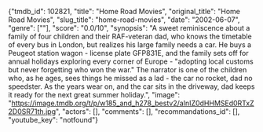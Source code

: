 {"tmdb_id": 102821, "title": "Home Road Movies", "original_title": "Home Road Movies", "slug_title": "home-road-movies", "date": "2002-06-07", "genre": [""], "score": "0.0/10", "synopsis": "A sweet reminiscence about a family of four children and their RAF-veteran dad, who knows the timetable of every bus in London, but realizes his large family needs a car. He buys a Peugeot station wagon - license plate GFP831E, and the family sets off for annual holidays exploring every corner of Europe - \"adopting local customs but never forgetting who won the war.\" The narrator is one of the children who, as he ages, sees things he missed as a lad - the car no rocket, dad no speedster. As the years wear on, and the car sits in the driveway, dad keeps it ready for the next great summer holiday.", "image": "https://image.tmdb.org/t/p/w185_and_h278_bestv2/aInIZ0dHHMSEd0RTxZ2D0SR71th.jpg", "actors": [], "comments": [], "recommandations_id": [], "youtube_key": "notfound"}